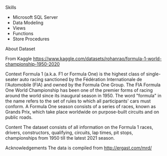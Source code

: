 Skills

- Microsoft SQL Server
- Data Modeling
- Views
- Functions
- Store Procedures

About Dataset

From Kaggle
https://www.kaggle.com/datasets/rohanrao/formula-1-world-championship-1950-2020

Context
Formula 1 (a.k.a. F1 or Formula One) is the highest class of single-seater auto racing sanctioned by the Fédération Internationale de l'Automobile (FIA) and owned by the Formula One Group. The FIA Formula One World Championship has been one of the premier forms of racing around the world since its inaugural season in 1950. The word "formula" in the name refers to the set of rules to which all participants' cars must conform. A Formula One season consists of a series of races, known as Grands Prix, which take place worldwide on purpose-built circuits and on public roads.

Content
The dataset consists of all information on the Formula 1 races, drivers, constructors, qualifying, circuits, lap times, pit stops, championships from 1950 till the latest 2021 season.

Acknowledgements
The data is compiled from http://ergast.com/mrd/

